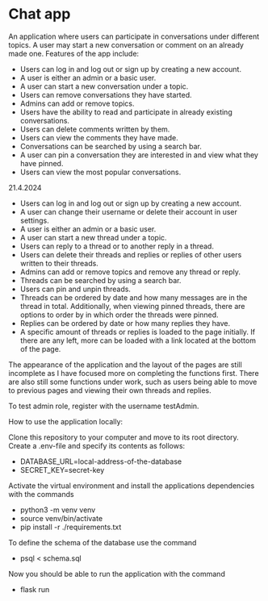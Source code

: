 # Chat app

An application where users can participate in conversations under different topics. A user may start a new conversation or comment on an already made one. Features of the app include:

* Users can log in and log out or sign up by creating a new account.
* A user is either an admin or a basic user.
* A user can start a new conversation under a topic.
* Users can remove conversations they have started.
* Admins can add or remove topics.
* Users have the ability to read and participate in already existing conversations.
* Users can delete comments written by them.
* Users can view the comments they have made.
* Conversations can be searched by using a search bar.
* A user can pin a conversation they are interested in and view what they have pinned.
* Users can view the most popular conversations.

21.4.2024

* Users can log in and log out or sign up by creating a new account.
* A user can change their username or delete their account in user settings.
* A user is either an admin or a basic user.
* A user can start a new thread under a topic.
* Users can reply to a thread or to another reply in a thread.
* Users can delete their threads and replies or replies of other users written to their threads.
* Admins can add or remove topics and remove any thread or reply.
* Threads can be searched by using a search bar.
* Users can pin and unpin threads.
* Threads can be ordered by date and how many messages are in the thread in total. Additionally, when viewing pinned threads, there are options to order by in which order the threads were pinned.
* Replies can be ordered by date or how many replies they have.
* A specific amount of threads or replies is loaded to the page initially. If there are any left, more can be loaded with a link located at the bottom of the page.

The appearance of the application and the layout of the pages are still incomplete as I have focused more on completing the functions first. There are also still some functions under work, such as users being able to move to previous pages and viewing their own threads and replies. 

To test admin role, register with the username testAdmin.

How to use the application locally:

Clone this repository to your computer and move to its root directory. Create a .env-file and specify its contents as follows:
* DATABASE_URL=local-address-of-the-database
* SECRET_KEY=secret-key

Activate the virtual environment and install the applications dependencies with the commands
* python3 -m venv venv
* source venv/bin/activate
* pip install -r ./requirements.txt

To define the schema of the database use the command
* psql < schema.sql

Now you should be able to run the application with the command
* flask run
